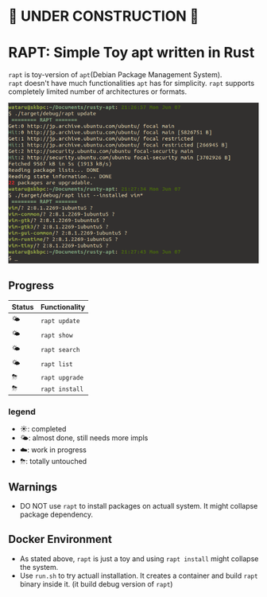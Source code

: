 # 🚧 UNDER CONSTRUCTION 🚧
  
# RAPT: Simple Toy apt written in Rust
`rapt` is toy-version of `apt`(Debian Package Management System).  
`rapt` doesn't have much functionalities `apt` has for simplicity. `rapt` supports completely limited number of architectures or formats.
  
![rapt-update](img/rapt1.png)

## Progress
| Status | Functionality |
| ------------- | ------------- |
| 🌤 | `rapt update` |
| 🌤 | `rapt show` |
| 🌤 | `rapt search` |
| 🌤 | `rapt list` |
| ⛈ | `rapt upgrade` |
| ⛈ | `rapt install` |
  
### legend
- ☀️: completed
- 🌤: almost done, still needs more impls 
- ☁️: work in progress
- ⛈: totally untouched

  

## Warnings
- DO NOT use `rapt` to install packages on actuall system. It might collapse package dependency.

## Docker Environment
- As stated above, `rapt` is just a toy and using `rapt install` might collapse the system.
- Use `run.sh` to try actuall installation. It creates a container and build `rapt` binary inside it. (it build debug version of `rapt`)